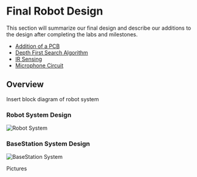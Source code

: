 # Final Robot Design

This section will summarize our final design and describe our additions to the design after completing the labs and milestones.


 - [Addition of a PCB](https://nas256.github.io/ece3400_team13/Final_Design/PCB)
 - [Depth First Search Algorithm](https://nas256.github.io/ece3400_team13/Final_Design/DFS)
 - [IR Sensing](https://nas256.github.io/ece3400_team13/Final_Design/IR_sensing)
 - [Microphone Circuit](https://nas256.github.io/ece3400_team13/Final_Design/microphone)
 
## Overview
 
Insert block diagram of robot system
### Robot System Design

![Robot System](https://i.imgur.com/2jgzwm6.png)

### BaseStation System Design

![BaseStation System](https://i.imgur.com/P2D3elu.png)


Pictures

 

